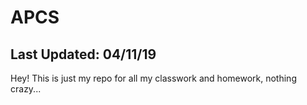 # APCS

Last Updated: 04/11/19
------------------------------------------------------------------------------------------------------------------------------------------
Hey! This is just my repo for all my classwork and homework, nothing crazy...
